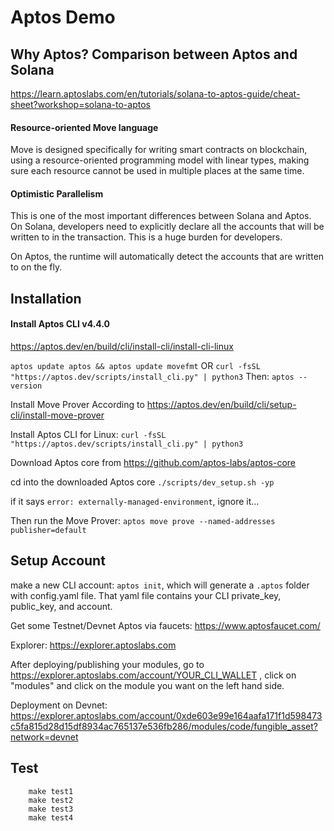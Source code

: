 # Aptos Demo

## Why Aptos? Comparison between Aptos and Solana
https://learn.aptoslabs.com/en/tutorials/solana-to-aptos-guide/cheat-sheet?workshop=solana-to-aptos

#### Resource-oriented Move language
Move is designed specifically for writing smart contracts on blockchain, using a resource-oriented programming model with linear types, making sure each resource cannot be used in multiple places at the same time.

#### Optimistic Parallelism
This is one of the most important differences between Solana and Aptos. 
On Solana, developers need to explicitly declare all the accounts that will be written to in the transaction. This is a huge burden for developers.

On Aptos, the runtime will automatically detect the accounts that are written to on the fly. 


## Installation 
#### Install Aptos CLI v4.4.0
https://aptos.dev/en/build/cli/install-cli/install-cli-linux

`aptos update aptos && aptos update movefmt`
OR
`curl -fsSL "https://aptos.dev/scripts/install_cli.py" | python3`
Then: `aptos --version`

Install Move Prover
According to https://aptos.dev/en/build/cli/setup-cli/install-move-prover

Install Aptos CLI for Linux: `curl -fsSL "https://aptos.dev/scripts/install_cli.py" | python3`

Download Aptos core from https://github.com/aptos-labs/aptos-core

cd into the downloaded Aptos core
`./scripts/dev_setup.sh -yp`

if it says `error: externally-managed-environment`, ignore it...

Then run the Move Prover:
`aptos move prove --named-addresses publisher=default`

## Setup Account
make a new CLI account: `aptos init`, which will generate a `.aptos` folder with config.yaml file. That yaml file contains your CLI private_key, public_key, and account. 

Get some Testnet/Devnet Aptos via faucets:
https://www.aptosfaucet.com/

Explorer: https://explorer.aptoslabs.com

After deploying/publishing your modules, go to https://explorer.aptoslabs.com/account/YOUR_CLI_WALLET , click on "modules" and click on the module you want on the left hand side.

Deployment on Devnet: https://explorer.aptoslabs.com/account/0xde603e99e164aafa171f1d598473c5fa815d28d15df8934ac765137e536fb286/modules/code/fungible_asset?network=devnet


## Test
```
	make test1
	make test2
	make test3
	make test4
```